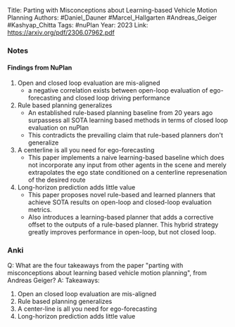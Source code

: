 Title: Parting with Misconceptions about Learning-based Vehicle Motion Planning
Authors: #Daniel_Dauner #Marcel_Hallgarten #Andreas_Geiger  #Kashyap_Chitta 
Tags: #nuPlan
Year: 2023
Link: https://arxiv.org/pdf/2306.07962.pdf


### Notes

#### Findings from NuPlan

1. Open and closed loop evaluation are mis-aligned
	- a negative correlation exists between open-loop evaluation of ego-forecasting and closed loop driving performance
1. Rule based planning generalizes
	- An established rule-based planning baseline from 20 years ago surpassess all  SOTA learning based methods in terms of closed loop evaluation on nuPlan
	- This contradicts the prevailing claim that rule-based planners don't generalize
1. A centerline is all you need for ego-forecasting
	- This paper implements a naive learning-based baseline which does not incorporate any input from other agents in the scene and merely extrapolates the ego state conditioned on a centerline represenation of the desired route
1. Long-horizon prediction adds little value
	- This paper proposes novel rule-based and learned planners that achieve SOTA results on open-loop and closed-loop evaluation metrics.
	- Also introduces a learning-based planner that adds a corrective offset to the outputs of a rule-based planner. This hybrid strategy greatly improves performance in open-loop, but not closed loop.

### Anki

Q: What are the four takeaways from the paper "parting with misconceptions about learning based vehicle motion planning", from Andreas Geiger?
A: Takeaways:
1. Open an closed loop evaluation are mis-aligned
2. Rule based planning generalizes
3. A center-line is all you need for ego-forecasting
4. Long-horizon prediction adds little value
<!--ID: 1687713074369-->


